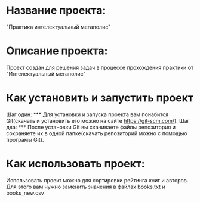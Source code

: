 # Название проекта:
  "Практика интелектуальный мегаполис"
# Описание проекта:
  Проект создан для решения задач в процессе прохождения практики от "Интелектуальный мегаполис"
# Как установить и запустить проект
  Шаг один: *** Для установки и запуска проекта вам понабится Git(скачать и установить его можно на сайте https://git-scm.com/).
  Шаг два: *** После установки Git вы скачиваете файлы репозитория и сохраняете их в одной папке(скачать репозиторий можно с помощью програмы Git).
# Как использовать проект:
  Использовать проект можно для сортировки рейтинга книг и авторов. Для этого вам нужно заменить значения в файлах books.txt    и books_new.csv 
   

